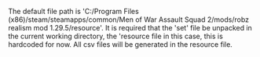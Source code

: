 The default file path is 'C:/Program Files (x86)/steam/steamapps/common/Men of War Assault Squad 2/mods/robz realism mod 1.29.5/resource'.
It is required that the 'set' file be unpacked in the current working directory, the 'resource file in this case, this is hardcoded for now.
All csv files will be generated in the resource file.
